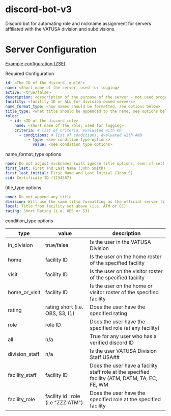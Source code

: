 # discord-bot-v3

Discord bot for automating role and nickname assignment for servers affiliated with the VATUSA division and subdivisions.

# Server Configuration
[Example configuration (ZSE)](https://github.com/VATUSA/discord-bot-v3/blob/main/config/servers/zse.yaml)

Required Configuration 
```yaml
id: <The ID of the discord 'guild'>
name: <Short name of the server, used for logging>
active: <true/false>
description: <description of the purpose of the server - not used programmatically>
facility: <facility ID or ALL for division owned servers>
name_format_type: <how names should be formatted, see options below>
title_type: <what title should be appended to the name, see options below>
roles: 
  - id: <ID of the discord role>
    name: <short name of the role, used for logging>
    criteria: # list of criteria, evaluated with OR
      - conditions: # list of conditions, evaluated with AND
          - type: <see condition type options>
            value: <see condition type options>
```

name_format_type options
```yaml
none: Do not adjust nicknames (will ignore title options, even if set)
first_last: First and Last Name (John Smith)
first_last_initial: First Name and Last Initial (John S)
cid: Certificate ID (1234567)
```

title_type options
```yaml
none: Do not append any title
division: Will use the same title formatting as the official server (i.e. ZZZ EC or ZZZ S3)
local: Title from facility set above (i.e. ATM or EC)
rating: Short Rating (i.e. OBS or S3)
```

condition_type options

| type           | value                              | description                                                                                   |
|----------------|------------------------------------|-----------------------------------------------------------------------------------------------|
| in_division    | true/false                         | Is the user in the VATUSA Division                                                            |
| home           | facility ID                        | Is the user on the home roster of the specified facility                                      |
| visit          | facility ID                        | Is the user on the visitor roster of the specified facility                                   |
| home_or_visit  | facility ID                        | Is the user on the home or visitor roster of the specified facility                           |
| rating         | rating short (i.e. OBS, S3, I1)    | Does the user have the specified rating                                                       | 
| role           | role ID                            | Does the user have the specified role (at any facility)                                       |
| all            | n/a                                | True for any user who has a verified discord ID                                               |
| division_staff | n/a                                | Is the user VATUSA Division Staff USA##                                                       |
| facility_staff | facility ID                        | Does the user have a facility staff role at the specified facility (ATM, DATM, TA, EC, FE, WM |
| facility_role  | facility id : role (i.e "ZZZ:ATM") | Does the user have the specified role at the specified facility                               |